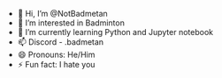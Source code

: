 - 👋 Hi, I’m @NotBadmetan
- 👀 I’m interested in Badminton
- 🌱 I’m currently learning Python and Jupyter notebook
- 📫 Discord - .badmetan
- 😄 Pronouns: He/Him
- ⚡ Fun fact: I hate you

<!---
NotBadmetan/NotBadmetan is a ✨ special ✨ repository because its `README.md` (this file) appears on your GitHub profile.
You can click the Preview link to take a look at your changes.
--->
